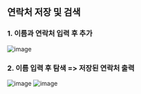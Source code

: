 ## 연락처 저장 및 검색
### 1. 이름과 연락처 입력 후 추가
![image](https://user-images.githubusercontent.com/88826811/202116526-7a027244-2d6f-4832-a2a8-202088063ebe.png)
### 2. 이름 입력 후 탐색 => 저장된 연락처 출력
![image](https://user-images.githubusercontent.com/88826811/202117196-b91be379-9b88-4b0f-b9e9-ed99e624b672.png)
![image](https://user-images.githubusercontent.com/88826811/202117497-c9bccee0-bff1-4a68-a94b-a50d5fc3ed8a.png)
